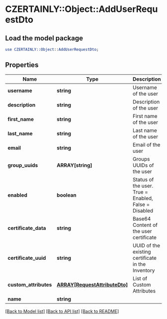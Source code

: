 # CZERTAINLY::Object::AddUserRequestDto

## Load the model package
```perl
use CZERTAINLY::Object::AddUserRequestDto;
```

## Properties
Name | Type | Description | Notes
------------ | ------------- | ------------- | -------------
**username** | **string** | Username of the user | 
**description** | **string** | Description of the user | [optional] 
**first_name** | **string** | First name of the user | [optional] 
**last_name** | **string** | Last name of the user | [optional] 
**email** | **string** | Email of the user | [optional] 
**group_uuids** | **ARRAY[string]** | Groups UUIDs of the user | [optional] 
**enabled** | **boolean** | Status of the user. True &#x3D; Enabled, False &#x3D; Disabled | [optional] 
**certificate_data** | **string** | Base64 Content of the user certificate | [optional] 
**certificate_uuid** | **string** | UUID of the existing certificate in the Inventory | [optional] 
**custom_attributes** | [**ARRAY[RequestAttributeDto]**](RequestAttributeDto.md) | List of Custom Attributes | [optional] 
**name** | **string** |  | [optional] 

[[Back to Model list]](../README.md#documentation-for-models) [[Back to API list]](../README.md#documentation-for-api-endpoints) [[Back to README]](../README.md)


